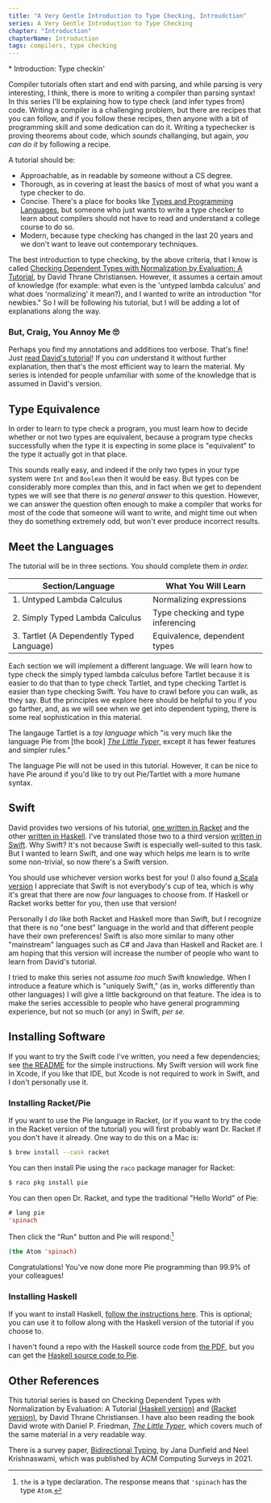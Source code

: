 ```yaml
---
title: "A Very Gentle Introduction to Type Checking, Introudction"
series: A Very Gentle Introduction to Type Checking
chapter: "Introduction"
chapterName: Introduction
tags: compilers, type checking
---
```


<div class="toc">
* Introduction: Type checkin'
</div>

Compiler tutorials often start and end with parsing, and while parsing is very 
interesting, I think, there is more to writing a compiler than parsing syntax! 
In this series I'll be explaining how to type check (and infer types from) code.
Writing a compiler is a challenging problem, but there are recipes that you can
follow, and if you follow these recipes, then anyone with a bit of programming 
skill and some dedication can do it. Writing a typechecker is proving theorems 
about code, which *sounds* challanging, but again, *you can do it* by following a
recipe. 

A tutorial should be:

* Approachable, as in readable by someone without a CS degree.
* Thorough, as in covering at least the basics of most of what you want a type
  checker to do.
* Concise. There's a place for books like 
  [Types and Programming Languages](https://www.cis.upenn.edu/~bcpierce/tapl/), 
  but someone who just wants to write a type checker to learn about compilers 
  should not have to read and understand a college course to do so.
* Modern, because type checking has changed in the last 20 years and we don't 
  want to leave out contemporary techniques.

The best introduction to type checking, by the above criteria, that I know is called 
[Checking Dependent Types with Normalization by Evaluation: A Tutorial](https://davidchristiansen.dk/tutorials/nbe/),
by David Thrane Christiansen. However, it assumes a certain amout of knowledge
(for example: what even is the 'untyped lambda calculus' and what does 
'normalizing' it mean?), 
and I wanted to write an introduction "for newbies." So I will be following his
tutorial, but I will be adding a lot of explanations along the way. 

### But, Craig, You Annoy Me 🙄

Perhaps you find my annotations and additions too verbose. That's fine! Just 
[read David's tutorial](https://davidchristiansen.dk/tutorials/nbe/)! If you 
*can* understand it without further explanation, then that's the most efficient 
way to learn the material. My series is intended for people unfamiliar with some 
of the knowledge that is assumed in David's version.

## Type Equivalence

In order to learn to type check a program, you must learn how to decide whether
or not two types are equivalent, because a program type checks 
successfully when the type it is expecting in some place is "equivalent" to the 
type it actually got in that place.

This sounds really easy, and indeed if the only two types in your type system 
were `Int` and `Boolean` then it would be easy. But types con be 
considerably more complex than this, and in fact when we get to dependent types
we will see that there is *no general answer* to this question. However, we can 
answer the question often enough to make a compiler that works for most of the 
code that someone will want to write, and might time out when they do something 
extremely odd, but won't ever produce incorrect results.

## Meet the Languages

The tutorial will be in three sections. You should complete them *in order.*

|  Section/Language                         |  What You Will Learn                   |
| ----------------------------------------- | ---------------------------------------| 
| 1. Untyped Lambda Calculus                | Normalizing expressions                |
| 2. Simply Typed Lambda Calculus           | Type checking and type inferencing     |
| 3. Tartlet (A Dependently Typed Language) | Equivalence, dependent types           |

Each section we will implement a different language. We will learn how to type 
check the simply typed lambda calculus before Tartlet because it is easier to do 
that than to type check Tartlet, and type checking Tartlet is easier than type 
checking Swift. You 
have to crawl before you can walk, as they say. But the principles we explore 
here should be helpful to you if you go farther, and, as we will see when we get
into dependent typing, there is some real sophistication in this material. 

The langauge Tartlet is a *toy language* which "is very much like the language 
Pie from [the book] [*The Little Typer,*](https://thelittletyper.com/) except it 
has fewer features and simpler rules."

The language Pie will not be used in this tutorial. However, it can be nice to 
have Pie around if you'd like to try out Pie/Tartlet with a more humane syntax.

## Swift

David provides two versions of his tutorial, 
[one written in Racket](https://davidchristiansen.dk/tutorials/nbe/) and the 
other 
[written in Haskell](https://davidchristiansen.dk/tutorials/implementing-types-hs.pdf).
I've translated those two to a third version 
[written in Swift](https://github.com/CraigStuntz/bidi/). Why Swift? It's not
because Swift is especially well-suited to this task. But I wanted to learn 
Swift, and one way which helps me learn is to write some non-trivial, so now 
there's a Swift version.

You should use whichever version works best for you! (I also found 
[a Scala version](https://github.com/heyrutvik/nbe-a-tutorial) I appreciate that 
Swift is not everybody's cup of tea, which is why it's great that there are now 
*four* languages to choose from. If Haskell or Racket works better for you, then 
use that version!

Personally I *do* like both Racket and Haskell more than Swift, but I recognize 
that there is no "one best" language in the world and that different people have
their own preferences! Swift is also more similar to many other "mainstream" 
languages such as C# and Java than Haskell and Racket are.  I am hoping that 
this version will increase the number of people who want to learn from David's 
tutorial. 

I tried to make this series not assume *too much* Swift knowledge. When I 
introduce a feature which is "uniquely Swift," (as in, works differently than
other languages) I will give a little background on that feature. The idea is 
to make the series accessible to people who have general programming experience,
but not so much (or any) in Swift, *per se.*

## Installing Software

If you want to try the Swift code I've written, you need a few dependencies; see
[the README](https://github.com/CraigStuntz/bidi/) for the simple instructions.
My Swift version will work fine in Xcode, if you like that IDE, but Xcode is not
required to work in Swift, and I don't personally use it.

### Installing Racket/Pie

If you want to use the Pie language in Racket, (or if you want to try the code 
in the Racket version of the tutorial) you will first probably want
Dr. Racket if you don't have it already. One way to do this on a Mac is:

```bash
$ brew install --cask racket
```

You can then install Pie using the `raco` package manager for Racket:

```bash
$ raco pkg install pie
```

You can then open Dr. Racket, and type the traditional "Hello World" of Pie:

```lisp
# lang pie
'spinach
```

Then click the "Run" button and Pie will respond:[^the]

```lisp
(the Atom 'spinach)
```

Congratulations! You've now done more Pie programming than 99.9% of your 
colleagues!

### Installing Haskell

If you want to install Haskell, 
[follow the instructions here](https://www.haskell.org/get-started/). This is 
optional; you can use it to follow along with the Haskell version of the 
tutorial if you choose to.

I haven't found a repo with the Haskell source code from 
[the PDF](https://davidchristiansen.dk/tutorials/implementing-types-hs.pdf), but 
you can get the
[Haskell source code to Pie](https://github.com/david-christiansen/pie-hs).

## Other References

This tutorial series is based on Checking Dependent Types with Normalization 
by Evaluation: A Tutorial [(Haskell version)](https://davidchristiansen.dk/tutorials/implementing-types-hs.pdf) 
and [(Racket version)](https://davidchristiansen.dk/tutorials/nbe/), by David 
Thrane Christiansen. I have also been reading the book David wrote with Daniel
P. Friedman, [*The Little Typer*](https://thelittletyper.com/), which covers
much of the same material in a very readable way. 

There is a survey paper, [Bidirectional Typing](https://dl.acm.org/doi/10.1145/3450952),
by Jana Dunfield and Neel Krishnaswami, which was published by ACM Computing 
Surveys in 2021.

[^the]: `the` is a type declaration. The response means that `'spinach` has the 
        type `Atom`. 